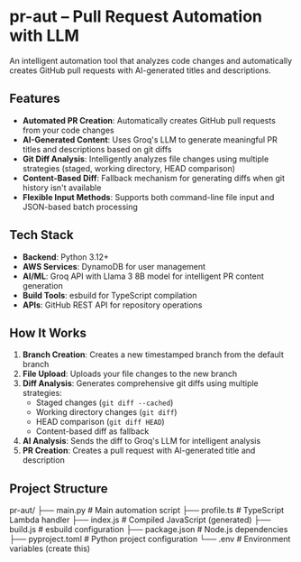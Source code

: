 # pr-aut – Pull Request Automation with LLM

An intelligent automation tool that analyzes code changes and automatically creates GitHub pull requests with AI-generated titles and descriptions.

## **Features**

- **Automated PR Creation**: Automatically creates GitHub pull requests from your code changes
- **AI-Generated Content**: Uses Groq's LLM to generate meaningful PR titles and descriptions based on git diffs
- **Git Diff Analysis**: Intelligently analyzes file changes using multiple strategies (staged, working directory, HEAD comparison)
- **Content-Based Diff**: Fallback mechanism for generating diffs when git history isn't available
- **Flexible Input Methods**: Supports both command-line file input and JSON-based batch processing

## **Tech Stack**

- **Backend**: Python 3.12+
- **AWS Services**: DynamoDB for user management
- **AI/ML**: Groq API with Llama 3 8B model for intelligent PR content generation
- **Build Tools**: esbuild for TypeScript compilation
- **APIs**: GitHub REST API for repository operations

## **How It Works**

1. **Branch Creation**: Creates a new timestamped branch from the default branch
2. **File Upload**: Uploads your file changes to the new branch
3. **Diff Analysis**: Generates comprehensive git diffs using multiple strategies:
   - Staged changes (`git diff --cached`)
   - Working directory changes (`git diff`)
   - HEAD comparison (`git diff HEAD`)
   - Content-based diff as fallback
4. **AI Analysis**: Sends the diff to Groq's LLM for intelligent analysis
5. **PR Creation**: Creates a pull request with AI-generated title and description

## **Project Structure**

pr-aut/
├── main.py              # Main automation script
├── profile.ts           # TypeScript Lambda handler
├── index.js             # Compiled JavaScript (generated)
├── build.js             # esbuild configuration
├── package.json         # Node.js dependencies
├── pyproject.toml       # Python project configuration
└── .env                 # Environment variables (create this)


